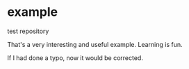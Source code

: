 # example
test repository

That's a very interesting and useful example. Learning is fun.

If I had done a typo, now it would be corrected. 
